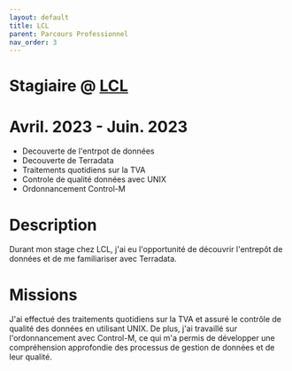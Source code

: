 ```yaml
---
layout: default
title: LCL
parent: Parcours Professionnel
nav_order: 3
---
```


# Stagiaire @ [LCL](https://www.lcl.fr/)

# Avril. 2023 - Juin. 2023
- Decouverte de l'entrpot de données
- Decouverte de Terradata
- Traitements quotidiens sur la TVA
- Controle de qualité données avec UNIX
- Ordonnancement Control-M

# Description
Durant mon stage chez LCL, j'ai eu l'opportunité de découvrir l'entrepôt de données et de me familiariser avec Terradata. 

# Missions
J'ai effectué des traitements quotidiens sur la TVA et assuré le contrôle de qualité des données en utilisant UNIX. De plus, j'ai travaillé sur l'ordonnancement avec Control-M, ce qui m'a permis de développer une compréhension approfondie des processus de gestion de données et de leur qualité.
